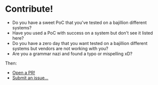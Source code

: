 # Contribute!

* Do you have a sweet PoC that you've tested on a bajillion different systems?
* Have you used a PoC with success on a system but don't see it listed here?
* Do you have a zero day that you want tested on a bajillion different systems but vendors are not working with you?
* Are you a grammar nazi and found a typo or mispelling xD?

Then:

* [Open a PR!](https://github.com/canicve/canicve.com/pulls)
* [Submit an issue...](https://github.com/canicve/canicve.com/issues/new)